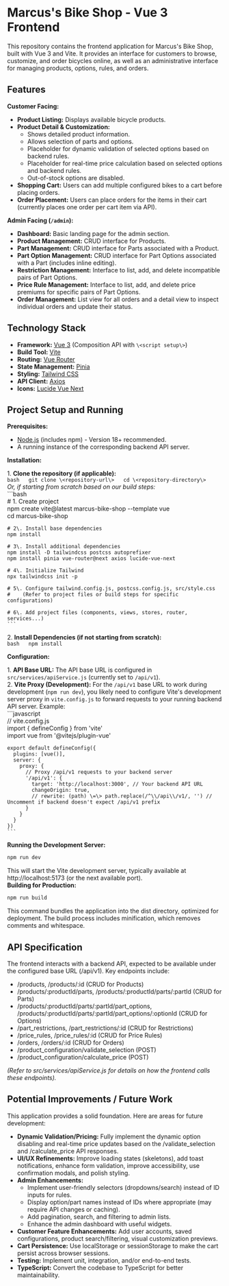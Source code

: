 # Marcus's Bike Shop - Vue 3 Frontend

This repository contains the frontend application for Marcus's Bike Shop, built with Vue 3 and Vite. It provides an interface for customers to browse, customize, and order bicycles online, as well as an administrative interface for managing products, options, rules, and orders.

## Features

**Customer Facing:**

* **Product Listing:** Displays available bicycle products.  
* **Product Detail & Customization:**  
    * Shows detailed product information.  
    * Allows selection of parts and options.  
    * Placeholder for dynamic validation of selected options based on backend rules.  
    * Placeholder for real-time price calculation based on selected options and backend rules.  
    * Out-of-stock options are disabled.  
* **Shopping Cart:** Users can add multiple configured bikes to a cart before placing orders.  
* **Order Placement:** Users can place orders for the items in their cart (currently places one order per cart item via API).

**Admin Facing (`/admin`):**

* **Dashboard:** Basic landing page for the admin section.  
* **Product Management:** CRUD interface for Products.  
* **Part Management:** CRUD interface for Parts associated with a Product.  
* **Part Option Management:** CRUD interface for Part Options associated with a Part (includes inline editing).  
* **Restriction Management:** Interface to list, add, and delete incompatible pairs of Part Options.  
* **Price Rule Management:** Interface to list, add, and delete price premiums for specific pairs of Part Options.  
* **Order Management:** List view for all orders and a detail view to inspect individual orders and update their status.

## Technology Stack

* **Framework:** [Vue 3](https://vuejs.org/) (Composition API with `\<script setup\>`)  
* **Build Tool:** [Vite](https://vitejs.dev/)  
* **Routing:** [Vue Router](https://router.vuejs.org/)  
* **State Management:** [Pinia](https://pinia.vuejs.org/)  
* **Styling:** [Tailwind CSS](https://tailwindcss.com/)  
* **API Client:** [Axios](https://axios-http.com/)  
* **Icons:** [Lucide Vue Next](https://lucide.dev/)

## Project Setup and Running

**Prerequisites:**

* [Node.js](https://nodejs.org/) (includes npm) - Version 18+ recommended.  
* A running instance of the corresponding backend API server.

**Installation:**

1\.  **Clone the repository (if applicable):**  
    ```bash  
    git clone \<repository-url\>  
    cd \<repository-directory\>  
    ```  
    *Or, if starting from scratch based on our build steps:*  
    ```bash  
    # 1\. Create project  
    npm create vite@latest marcus-bike-shop --template vue  
    cd marcus-bike-shop

    # 2\. Install base dependencies  
    npm install

    # 3\. Install additional dependencies  
    npm install -D tailwindcss postcss autoprefixer  
    npm install pinia vue-router@next axios lucide-vue-next

    # 4\. Initialize Tailwind  
    npx tailwindcss init -p

    # 5\. Configure tailwind.config.js, postcss.config.js, src/style.css  
    #    (Refer to project files or build steps for specific configurations)

    # 6\. Add project files (components, views, stores, router, services...)  
    ```

2\.  **Install Dependencies (if not starting from scratch):**  
    ```bash  
    npm install  
    ```

**Configuration:**

1\.  **API Base URL:** The API base URL is configured in `src/services/apiService.js` (currently set to `/api/v1`).  
2\.  **Vite Proxy (Development):** For the `/api/v1` base URL to work during development (`npm run dev`), you likely need to configure Vite's development server proxy in `vite.config.js` to forward requests to your running backend API server. Example:  
    ```javascript  
    // vite.config.js  
    import { defineConfig } from 'vite'  
    import vue from '@vitejs/plugin-vue'

    export default defineConfig({  
      plugins: [vue()],  
      server: {  
        proxy: {  
          // Proxy /api/v1 requests to your backend server  
          '/api/v1': {  
            target: 'http://localhost:3000', // Your backend API URL  
            changeOrigin: true,  
            // rewrite: (path) \=\> path.replace(/^\\/api\\/v1/, '') // Uncomment if backend doesn't expect /api/v1 prefix  
          }  
        }  
      }  
    })  
    ```

**Running the Development Server:**

```bash  
npm run dev
```

This will start the Vite development server, typically available at http://localhost:5173 (or the next available port).  
**Building for Production:**  
```bash
npm run build
```

This command bundles the application into the dist directory, optimized for deployment. The build process includes minification, which removes comments and whitespace.

## **API Specification**

The frontend interacts with a backend API, expected to be available under the configured base URL (/api/v1). Key endpoints include:

* /products, /products/:id (CRUD for Products)  
* /products/:productId/parts, /products/:productId/parts/:partId (CRUD for Parts)  
* /products/:productId/parts/:partId/part_options, /products/:productId/parts/:partId/part_options/:optionId (CRUD for Options)  
* /part_restrictions, /part_restrictions/:id (CRUD for Restrictions)  
* /price_rules, /price_rules/:id (CRUD for Price Rules)  
* /orders, /orders/:id (CRUD for Orders)  
* /product_configuration/validate_selection (POST)  
* /product_configuration/calculate_price (POST)

*(Refer to src/services/apiService.js for details on how the frontend calls these endpoints).*

## **Potential Improvements / Future Work**

This application provides a solid foundation. Here are areas for future development:

* **Dynamic Validation/Pricing:** Fully implement the dynamic option disabling and real-time price updates based on the /validate_selection and /calculate_price API responses.  
* **UI/UX Refinements:** Improve loading states (skeletons), add toast notifications, enhance form validation, improve accessibility, use confirmation modals, and polish styling.  
* **Admin Enhancements:**  
  * Implement user-friendly selectors (dropdowns/search) instead of ID inputs for rules.  
  * Display option/part names instead of IDs where appropriate (may require API changes or caching).  
  * Add pagination, search, and filtering to admin lists.  
  * Enhance the admin dashboard with useful widgets.  
* **Customer Feature Enhancements:** Add user accounts, saved configurations, product search/filtering, visual customization previews.  
* **Cart Persistence:** Use localStorage or sessionStorage to make the cart persist across browser sessions.  
* **Testing:** Implement unit, integration, and/or end-to-end tests.  
* **TypeScript:** Convert the codebase to TypeScript for better maintainability.
